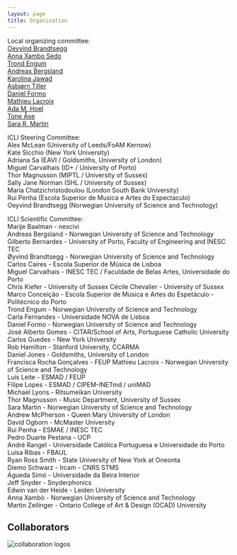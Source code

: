```yaml
---
layout: page
title: Organization
---
```


Local organizing committee:  
[Oeyvind Brandtsegg](https://www.ntnu.no/ansatte/oyvind.brandtsegg)  
[Anna Xambo Sedo](https://www.ntnu.no/ansatte/anna.xambo.sedo)  
[Trond Engum](https://www.ntnu.no/ansatte/trond.engum)  
[Andreas Bergsland](https://www.ntnu.no/ansatte/andreas.bergsland)  
[Karolina Jawad](https://cv2c.noblogs.org)  
[Asbjørn Tiller](https://www.ntnu.edu/employees/asbjorn.tiller)  
[Daniel Formo](https://www.ntnu.edu/employees/daniel.formo)  
[Mathieu Lacroix](https://www.ntnu.edu/employees/mathieu.lacroix)  
[Ada M. Hoel](http://adahoel.com/)  
[Tone Åse](https://www.ntnu.edu/employees/tone.ase)   
[Sara R. Martin](https://www.ntnu.edu/employees/sara.martin)

ICLI Steering Committee:  
Alex McLean (University of Leeds/FoAM Kernow)  
Kate Sicchio (New York University)  
Adriana Sa (EAVI / Goldsmiths, University of London)  
Miguel Carvalhais (ID+ / University of Porto)  
Thor Magnusson (MIPTL / University of Sussex)  
Sally Jane Norman (SHL / University of Sussex)  
Maria Chatzichristodoulou (London South Bank University)  
Rui Penha (Escola Superior de Musica e Artes do Espectaculo)  
Oeyvind Brandtsegg (Norwegian University of Science and Technology)
 
ICLI Scientific Committee:   
Marije  Baalman - nescivi  
Andreas  Bergsland - Norwegian University of Science and Technology  
Gilberto  Bernardes - University of Porto, Faculty of Engineering and INESC TEC  
Øyvind Brandtsegg - Norwegian University of Science and Technology  
Carlos Caires - Escola Superior de Música de Lisboa  
Miguel Carvalhais - INESC TEC / Faculdade de Belas Artes, Universidade do Porto  
Chris Kiefer - University of Sussex
Cécile Chevalier - University of Sussex  
Marco Conceição - Escola Superior de Música e Artes do Espetáculo - Politécnico do Porto  
Trond Engum - Norwegian University of Science and Technology  
Carla Fernandes - Universidade NOVA de Lisboa  
Daniel Formo - Norwegian University of Science and Technology  
José Alberto Gomes - CITAR/School of Arts, Portuguese Catholic University  
Carlos Guedes - New York University  
Rob Hamilton - Stanford University, CCARMA  
Daniel Jones - Goldsmiths, University of London  
Francisca Rocha Gonçalves - FEUP
Mathieu Lacroix - Norwegian University of Science and Technology  
Luís Leite - ESMAD / FEUP  
Filipe Lopes - ESMAD / CIPEM-INETmd / uniMAD  
Michael Lyons - Ritsumeikan University  
Thor Magnusson - Music Department, University of Sussex  
Sara Martin - Norwegian University of Science and Technology  
Andrew McPherson - Queen Mary University of London  
David Ogborn - McMaster University  
Rui Penha - ESMAE / INESC TEC  
Pedro Duarte Pestana - UCP  
André Rangel - Universidade Católica Portuguesa e Universidade do Porto  
Luisa Ribas - FBAUL  
Ryan Ross Smith - State University of New York at Oneonta  
Diemo Schwarz - Ircam - CNRS STMS  
Águeda Simó - Universidade da Beira Interior  
Jeff Snyder - Snyderphonics  
Edwin van der Heide - Leiden University  
Anna Xambò - Norwegian University of Science and Technology  
Martin Zeilinger - Ontario College of Art & Design (OCAD) University  

## Collaborators 

<img src="/liveinterfaces2020/assets/img/logos.png" alt="collaboration logos" />